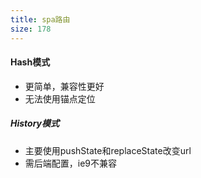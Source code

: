 ```yaml
---
title: spa路由
size: 178
---
```

#### Hash模式

- 更简单，兼容性更好
- 无法使用锚点定位

##### History模式

- 主要使用pushState和replaceState改变url
- 需后端配置，ie9不兼容

